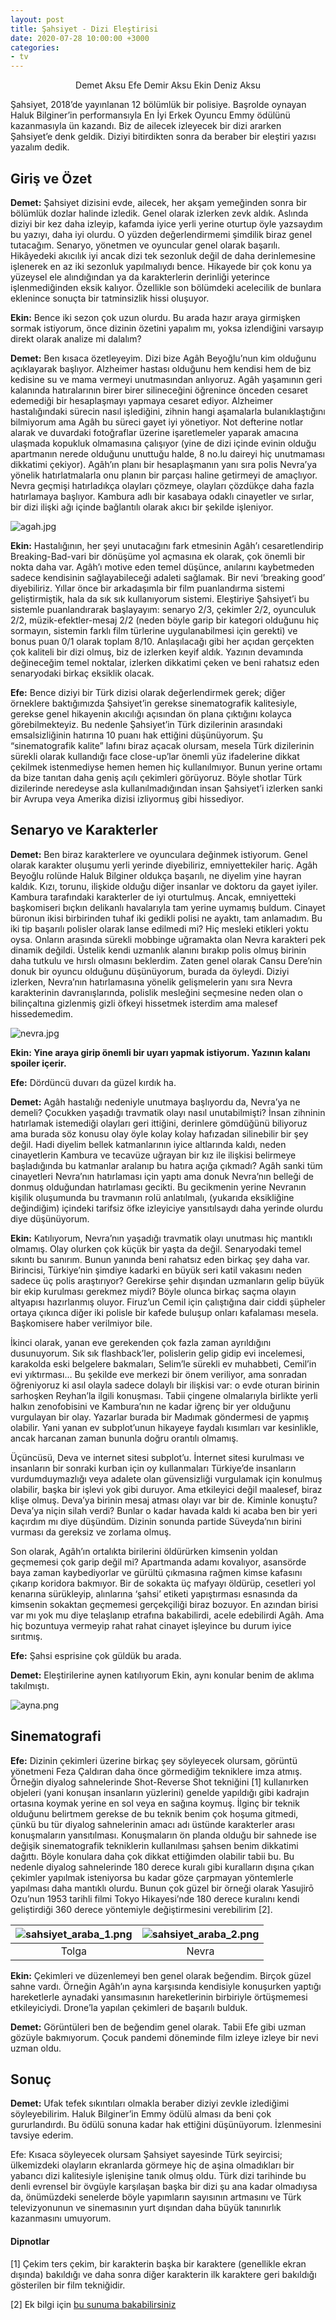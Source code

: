 ```yaml
---
layout: post
title: Şahsiyet - Dizi Eleştirisi
date: 2020-07-28 10:00:00 +3000
categories:
- tv
---
```

<p style="text-align: center;">
Demet Aksu
Efe Demir Aksu
Ekin Deniz Aksu
</p>

Şahsiyet, 2018’de yayınlanan 12 bölümlük bir polisiye. Başrolde oynayan Haluk Bilginer’in performansıyla En İyi Erkek Oyuncu Emmy ödülünü kazanmasıyla ün kazandı. Biz de ailecek izleyecek bir dizi ararken Şahsiyet’e denk geldik. Diziyi bitirdikten sonra da beraber bir eleştiri yazısı yazalım dedik.

## Giriş ve Özet

**Demet:** Şahsiyet dizisini evde, ailecek, her akşam yemeğinden sonra bir bölümlük dozlar halinde izledik. Genel olarak izlerken zevk aldık. Aslında diziyi bir kez daha izleyip, kafamda iyice yerli yerine oturtup öyle yazsaydım bu yazıyı, daha iyi olurdu. O yüzden değerlendirmemi şimdilik biraz genel tutacağım.
Senaryo, yönetmen ve oyuncular genel olarak başarılı. Hikâyedeki akıcılık iyi ancak dizi tek sezonluk değil de daha derinlemesine işlenerek en az iki sezonluk yapılmalıydı bence. Hikayede bir çok konu ya yüzeysel ele alındığından ya da karakterlerin derinliği yeterince işlenmediğinden eksik kalıyor. Özellikle son bölümdeki acelecilik de bunlara eklenince sonuçta bir tatminsizlik hissi oluşuyor.

**Ekin:** Bence iki sezon çok uzun olurdu. Bu arada hazır araya girmişken sormak istiyorum, önce dizinin özetini yapalım mı, yoksa izlendiğini varsayıp direkt olarak analize mi dalalım?

**Demet:** Ben kısaca özetleyeyim. Dizi bize Agâh Beyoğlu’nun kim olduğunu açıklayarak başlıyor. Alzheimer hastası olduğunu hem kendisi hem de biz kedisine su ve mama vermeyi unutmasından anlıyoruz. Agâh yaşamının geri kalanında hatıralarının birer birer silineceğini öğrenince önceden cesaret edemediği bir hesaplaşmayı yapmaya cesaret ediyor. Alzheimer hastalığındaki sürecin nasıl işlediğini, zihnin hangi aşamalarla bulanıklaştığını bilmiyorum ama Agâh bu süreci gayet iyi yönetiyor. Not defterine notlar alarak ve duvardaki fotoğraflar üzerine işaretlemeler yaparak amacına ulaşmada kopukluk olmamasına çalışıyor (yine de dizi içinde evinin olduğu apartmanın nerede olduğunu unuttuğu halde, 8 no.lu daireyi hiç unutmaması dikkatimi çekiyor). Agâh’ın planı bir hesaplaşmanın yanı sıra polis Nevra’ya yönelik hatırlatmalarla onu planın bir parçası haline getirmeyi de amaçlıyor. Nevra geçmişi hatırladıkça olayları çözmeye, olayları çözdükçe daha fazla hatırlamaya başlıyor. Kambura adlı bir kasabaya odaklı cinayetler ve sırlar, bir dizi ilişki ağı içinde bağlantılı olarak akıcı bir şekilde işleniyor.

![agah.jpg](https://raw.githubusercontent.com/ekinda/ekinda.github.io/master/photos/sahsiyet_agah.jpg)

**Ekin:** Hastalığının, her şeyi unutacağını fark etmesinin Agâh’ı cesaretlendirip Breaking-Bad-vari bir dönüşüme yol açmasına ek olarak, çok önemli bir nokta daha var. Agâh’ı motive eden temel düşünce, anılarını kaybetmeden sadece kendisinin sağlayabileceği adaleti sağlamak. Bir nevi ‘breaking good’ diyebiliriz.
Yıllar önce bir arkadaşımla bir film puanlandırma sistemi geliştirmiştik, hala da sık sık kullanıyorum sistemi. Eleştiriye Şahsiyet’i bu sistemle puanlandırarak başlayayım: senaryo 2/3, çekimler 2/2, oyunculuk 2/2, müzik-efektler-mesaj 2/2 (neden böyle garip bir kategori olduğunu hiç sormayın, sistemin farklı film türlerine uygulanabilmesi için gerekti) ve bonus puan 0/1 olarak toplam 8/10. Anlaşılacağı gibi her açıdan gerçekten çok kaliteli bir dizi olmuş, biz de izlerken keyif aldık. Yazının devamında değineceğim temel noktalar, izlerken dikkatimi çeken ve beni rahatsız eden senaryodaki birkaç eksiklik olacak.

**Efe:** Bence diziyi bir Türk dizisi olarak değerlendirmek gerek; diğer örneklere baktığımızda Şahsiyet’in gerekse sinematografik kalitesiyle, gerekse genel hikayenin akıcılığı açısından ön plana çıktığını kolayca görebilmekteyiz. Bu nedenle Şahsiyet’in Türk dizilerinin arasındaki emsalsizliğinin hatırına 10 puanı hak ettiğini düşünüyorum. Şu “sinematografik kalite” lafını biraz açacak olursam, mesela Türk dizilerinin sürekli olarak kullandığı face close-up’lar önemli yüz ifadelerine dikkat çekilmek istenmediyse hemen hemen hiç kullanılmıyor. Bunun yerine ortamı da bize tanıtan daha geniş açılı çekimleri görüyoruz. Böyle shotlar Türk dizilerinde neredeyse asla kullanılmadığından insan Şahsiyet’i izlerken sanki bir Avrupa veya Amerika dizisi izliyormuş gibi hissediyor.

## Senaryo ve Karakterler

**Demet:** Ben biraz karakterlere ve oyunculara değinmek istiyorum. Genel olarak karakter oluşumu yerli yerinde diyebiliriz, emniyettekiler hariç. Agâh Beyoğlu rolünde Haluk Bilginer oldukça başarılı, ne diyelim yine hayran kaldık. Kızı, torunu, ilişkide olduğu diğer insanlar ve doktoru da gayet iyiler. Kambura tarafındaki karakterler de iyi oturtulmuş. Ancak, emniyetteki başkomiseri bıçkın delikanlı havalarıyla tam yerine uymamış buldum. Cinayet büronun ikisi birbirinden tuhaf iki gedikli polisi ne ayaktı, tam anlamadım. Bu iki tip başarılı polisler olarak lanse edilmedi mi? Hiç mesleki etikleri yoktu oysa. Onların arasında sürekli mobbinge uğramakta olan Nevra karakteri pek dinamik değildi. Üstelik kendi uzmanlık alanını bırakıp polis olmuş birinin daha tutkulu ve hırslı olmasını beklerdim. Zaten genel olarak Cansu Dere’nin donuk bir oyuncu olduğunu düşünüyorum, burada da öyleydi. Diziyi izlerken, Nevra’nın hatırlamasına yönelik gelişmelerin yanı sıra Nevra karakterinin davranışlarında, polislik mesleğini seçmesine neden olan o bilinçaltına gizlenmiş gizli öfkeyi hissetmek isterdim ama malesef hissedemedim.

![nevra.jpg](https://raw.githubusercontent.com/ekinda/ekinda.github.io/master/photos/sahsiyet_nevra.jpg)

**Ekin: Yine araya girip önemli bir uyarı yapmak istiyorum. Yazının kalanı spoiler içerir.**

**Efe:** Dördüncü duvarı da güzel kırdık ha.

**Demet:** Agâh hastalığı nedeniyle unutmaya başlıyordu da, Nevra’ya ne demeli? Çocukken yaşadığı travmatik olayı nasıl unutabilmişti? İnsan zihninin hatırlamak istemediği olayları geri ittiğini, derinlere gömdüğünü biliyoruz ama burada söz konusu olay öyle kolay kolay hafızadan silinebilir bir şey değil. Hadi diyelim bellek katmanlarının iyice altlarında kaldı, neden cinayetlerin Kambura ve tecavüze uğrayan bir kız ile ilişkisi belirmeye başladığında bu katmanlar aralanıp bu hatıra açığa çıkmadı?
Agâh sanki tüm cinayetleri Nevra’nın hatırlaması için yaptı ama donuk Nevra’nın belleği de donmuş olduğundan hatırlaması gecikti. Bu gecikmenin yerine Nevranın kişilik oluşumunda bu travmanın rolü anlatılmalı, (yukarıda eksikliğine değindiğim) içindeki tarifsiz öfke izleyiciye yansıtılsaydı daha yerinde olurdu diye düşünüyorum.

**Ekin:** Katılıyorum, Nevra’nın yaşadığı travmatik olayı unutması hiç mantıklı olmamış. Olay olurken çok küçük bir yaşta da değil. Senaryodaki temel sıkıntı bu sanırım. Bunun yanında beni rahatsız eden birkaç şey daha var. Birincisi, Türkiye’nin şimdiye kadarki en büyük seri katil vakasını neden sadece üç polis araştırıyor? Gerekirse şehir dışından uzmanların gelip büyük bir ekip kurulması gerekmez miydi? Böyle olunca birkaç saçma olayın altyapısı hazırlanmış oluyor. Firuz’un Cemil için çalıştığına dair ciddi şüpheler ortaya çıkınca diğer iki polisle bir kafede buluşup onları kafalaması mesela. Başkomisere haber verilmiyor bile.

İkinci olarak, yanan eve gerekenden çok fazla zaman ayrıldığını dusunuyorum. Sık sık flashback’ler, polislerin gelip gidip evi incelemesi, karakolda eski belgelere bakmaları, Selim’le sürekli ev muhabbeti, Cemil’in evi yıktırması… Bu şekilde eve merkezi bir önem veriliyor, ama sonradan öğreniyoruz ki asıl olayla sadece dolaylı bir ilişkisi var: o evde oturan birinin sarhoşken Reyhan’la ilgili konuşması. Tabii çingene olmalarıyla birlikte yerli halkın zenofobisini ve Kambura’nın ne kadar iğrenç bir yer olduğunu vurgulayan bir olay. Yazarlar burada bir Madımak göndermesi de yapmış olabilir. Yani yanan ev subplot’unun hikayeye faydalı kısımları var kesinlikle, ancak harcanan zaman bununla doğru orantılı olmamış.

Üçüncüsü, Deva ve internet sitesi subplot’u. İnternet sitesi kurulması ve insanların bir sonraki kurban için oy kullanmaları Türkiye’de insanların vurdumduymazlığı veya adalete olan güvensizliği vurgulamak için konulmuş olabilir, başka bir işlevi yok gibi duruyor. Ama etkileyici değil maalesef, biraz klişe olmuş. Deva’ya birinin mesaj atması olayı var bir de. Kiminle konuştu? Deva’ya niçin silah verdi? Bunlar o kadar havada kaldı ki acaba ben bir yeri kaçırdım mı diye düşündüm. Dizinin sonunda partide Süveyda’nın birini vurması da gereksiz ve zorlama olmuş.

Son olarak, Agâh’ın ortalıkta birilerini öldürürken kimsenin yoldan geçmemesi çok garip değil mi? Apartmanda adamı kovalıyor, asansörde baya zaman kaybediyorlar ve gürültü çıkmasına rağmen kimse kafasını çıkarıp koridora bakmıyor. Bir de sokakta üç mafyayı öldürüp, cesetleri yol kenarına sürükleyip, alınlarına ‘şahsi’ etiketi yapıştırması esnasında da kimsenin sokaktan geçmemesi gerçekçiliği biraz bozuyor. En azından birisi var mı yok mu diye telaşlanıp etrafına bakabilirdi, acele edebilirdi Agâh. Ama hiç bozuntuya vermeyip rahat rahat cinayet işleyince bu durum iyice sırıtmış.

**Efe:** Şahsi esprisine çok güldük bu arada.

**Demet:** Eleştirilerine aynen katılıyorum Ekin, aynı konular benim de aklıma takılmıştı.

![ayna.png](https://raw.githubusercontent.com/ekinda/ekinda.github.io/master/photos/sahsiyet_ayna.png)

## Sinematografi

**Efe:** Dizinin çekimleri üzerine birkaç şey söyleyecek olursam, görüntü yönetmeni Feza Çaldıran daha önce görmediğim tekniklere imza atmış. Örneğin diyalog sahnelerinde Shot-Reverse Shot tekniğini [1] kullanırken objeleri (yani konuşan insanların yüzlerini) genelde yapıldığı gibi kadrajın ortasına koymak yerine en sol veya en sağına koymuş. İlginç bir teknik olduğunu belirtmem gerekse de bu teknik benim çok hoşuma gitmedi, çünkü bu tür diyalog sahnelerinin amacı adı üstünde karakterler arası konuşmaların yansıtılması. Konuşmaların ön planda olduğu bir sahnede ise değişik sinematografik tekniklerin kullanılması şahsen benim dikkatimi dağıttı. Böyle konulara daha çok dikkat ettiğimden olabilir tabii bu. Bu nedenle diyalog sahnelerinde 180 derece kuralı gibi kuralların dışına çıkan çekimler yapılmak isteniyorsa bu kadar göze çarpmayan yöntemlerle yapılması daha mantıklı olurdu. Bunun çok güzel bir örneği olarak Yasujirō Ozu’nun 1953 tarihli filmi Tokyo Hikayesi’nde 180 derece kuralını kendi geliştirdiği 360 derece yöntemiyle değiştirmesini verebilirim [2].

|![sahsiyet_araba_1.png](https://raw.githubusercontent.com/ekinda/ekinda.github.io/master/photos/sahsiyet_araba_1.png) | ![sahsiyet_araba_2.png](https://raw.githubusercontent.com/ekinda/ekinda.github.io/master/photos/sahsiyet_araba_2.png) |
|:--:|:--:|
| Tolga | Nevra |

**Ekin:** Çekimleri ve düzenlemeyi ben genel olarak beğendim. Birçok güzel sahne vardı. Örneğin Agâh’ın ayna karşısında kendisiyle konuşurken yaptığı hareketlerle aynadaki yansımasının hareketlerinin birbiriyle örtüşmemesi etkileyiciydi. Drone’la yapılan çekimleri de başarılı bulduk.

**Demet:** Görüntüleri ben de beğendim genel olarak. Tabii Efe gibi uzman gözüyle bakmıyorum. Çocuk pandemi döneminde film izleye izleye bir nevi uzman oldu.

## Sonuç

**Demet:** Ufak tefek sıkıntıları olmakla beraber diziyi zevkle izlediğimi söyleyebilirim. Haluk Bilginer’in Emmy ödülü alması da beni çok gururlandırdı. Bu ödülü sonuna kadar hak ettiğini düşünüyorum. İzlenmesini tavsiye ederim.

Efe: Kısaca söyleyecek olursam Şahsiyet sayesinde Türk seyircisi; ülkemizdeki olayların ekranlarda görmeye hiç de aşina olmadıkları bir yabancı dizi kalitesiyle işlenişine tanık olmuş oldu. Türk dizi tarihinde bu denli evrensel bir övgüyle karşılaşan başka bir dizi şu ana kadar olmadıysa da, önümüzdeki senelerde böyle yapımların sayısının artmasını ve Türk televizyonunun ve sinemasının yurt dışından daha büyük tanınırlık kazanmasını umuyorum.

#### Dipnotlar

[1] Çekim ters çekim, bir karakterin başka bir karaktere (genellikle ekran dışında) bakıldığı ve daha sonra diğer karakterin ilk karaktere geri bakıldığı gösterilen bir film tekniğidir.

[2] Ek bilgi için [bu sunuma bakabilirsiniz](https://slideplayer.com/slide/10487809)
